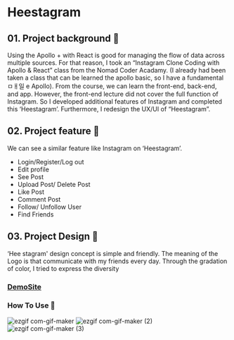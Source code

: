 # Heestagram

## 01. Project background 🔎

Using the Apollo + with React is good for managing the flow of data across multiple sources. For that reason, I  took an “Instagram Clone Coding with Apollo  & React” class from the Nomad Coder Acadamy. (I already had been taken a class that can be learned the apollo basic, so I have a fundamental ㅁㅐ일 e Apollo). From the course, we can learn the front-end, back-end, and app. However, the front-end lecture did not cover the full function of Instagram. So I developed additional features of Instagram and completed this ‘Heestagram’. Furthermore, I redesign the UX/UI of “Heestagram”. 

## 02. Project feature 📄

We can see a similar feature like Instagram on ‘Heestagram’.
- Login/Register/Log out
- Edit profile
- See Post
- Upload Post/ Delete Post
- Like Post
- Comment Post
- Follow/ Unfollow User
- Find Friends

## 03. Project Design 🎨

‘Hee stagram' design concept is simple and friendly. 
The meaning of the Logo is that communicate with my friends every day.
Through the  gradation of color, I tried to express the diversity

### [DemoSite](https://heestaclone-web.netlify.app/)

### How To Use 👏
![ezgif com-gif-maker](https://user-images.githubusercontent.com/70732062/129497030-8672e638-31d2-4f5d-a9d5-448e91e005d1.gif)
![ezgif com-gif-maker (2)](https://user-images.githubusercontent.com/70732062/129497053-b6b75639-f3de-4749-b69f-9f7fd83e8686.gif)
![ezgif com-gif-maker (3)](https://user-images.githubusercontent.com/70732062/129497101-2373a028-e78b-4074-ac6f-63e13ed3239a.gif)

